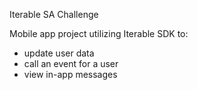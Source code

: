 Iterable SA Challenge

Mobile app project utilizing Iterable SDK to:
- update user data
- call an event for a user
- view in-app messages

